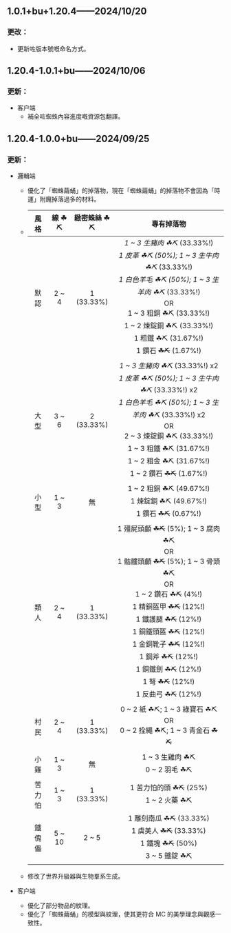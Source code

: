 ## 1.0.1+bu+1.20.4——2024/10/20

### 更改：

- 更新咗版本號嘅命名方式。

## 1.20.4-1.0.1+bu——2024/10/06

### 更新：

- 客户端
	- 補全咗蜘蛛內容進度嘅資源包翻譯。

## 1.20.4-1.0.0+bu——2024/09/25

### 更新：

- 邏輯端
	- 優化了「蜘蛛繭蛹」的掉落物，現在「蜘蛛繭蛹」的掉落物不會因為「時運」附魔掉落過多的材料。
	- | 風格  |  線 ☘⛏  |  緻密蛛絲 ☘⛏   |                                                                                                                                                        專有掉落物                                                                                                                                                        |
      |:---:|:------:|:----------:|:-------------------------------------------------------------------------------------------------------------------------------------------------------------------------------------------------------------------------------------------------------------------------------------------------------------------:|
	  | 默認  | 2 ~ 4  | 1 (33.33%) |                                         *1 ~ 3 生豬肉 ☘⛏* (33.33%!) <br> *1 皮革 ☘⛏ (50%); 1 ~ 3 生牛肉 ☘⛏* (33.33%!) <br> *1 白色羊毛 ☘⛏ (50%); 1 ~ 3 生羊肉 ☘⛏* (33.33%!) <br>OR<br> 1 ~ 3 粗銅 ☘⛏ (33.33%!) <br> 1 ~ 2 煉錠銅 ☘⛏ (33.33%!) <br> 1 粗鐵 ☘⛏ (31.67%!) <br> 1 鑽石 ~~☘⛏~~ (1.67%!)                                          |
	  | 大型  | 3 ~ 6  | 2 (33.33%) |                                 *1 ~ 3 生豬肉 ☘⛏* (33.33%!) x2 <br> *1 皮革 ☘⛏ (50%); 1 ~ 3 生牛肉 ☘⛏* (33.33%!) x2 <br> *1 白色羊毛 ☘⛏ (50%); 1 ~ 3 生羊肉 ☘⛏* (33.33%!) x2 <br>OR<br> 2 ~ 3 煉錠銅 ☘⛏ (33.33%!) <br> 1 ~ 3 粗鐵 ☘⛏ (31.67%!) <br> 1 ~ 2 粗金 ☘⛏ (31.67%!) <br> 1 ~ 2 鑽石 ~~☘⛏~~ (1.67%!)                                 |
	  | 小型  | 1 ~ 3  |     無      |                                                                                                                       1 ~ 2 粗銅 ☘⛏ (49.67%!) <br> 1 煉錠銅 ☘⛏ (49.67%!) <br> 1 鑽石 ~~☘⛏~~ (0.67%!)                                                                                                                       |
	  | 類人  | 2 ~ 4  | 1 (33.33%) | 1 殭屍頭顱 ~~☘⛏~~ (5%); 1 ~ 3 腐肉 ☘⛏ <br>OR<br> 1 骷髏頭顱 ~~☘⛏~~ (5%); 1 ~ 3 骨頭 ☘⛏ <br>OR<br> 1 ~ 2 鑽石 ~~☘⛏~~ (4%!) <br> 1 精銅盔甲 ~~☘⛏~~ (12%!) <br> 1 鐵護腿 ~~☘⛏~~ (12%!) <br> 1 銅鐵頭盔 ~~☘⛏~~ (12%!) <br> 1 金銅靴子 ~~☘⛏~~ (12%!) <br> 1 鋼斧 ~~☘⛏~~ (12%!) <br> 1 銅鐵劍 ~~☘⛏~~ (12%!) <br> 1 弩 ~~☘⛏~~ (12%!) <br> 1 反曲弓 ~~☘⛏~~ (12%!) |
	  | 村民  | 2 ~ 4  | 1 (33.33%) |                                                                                                                          0 ~ 2 紙 ☘⛏; 1 ~ 3 綠寶石 ☘⛏ <br>OR<br> 0 ~ 2 拴繩 ☘⛏; 1 ~ 3 青金石 ~~☘⛏~~                                                                                                                          |
	  | 小雞  | 1 ~ 3  |     無      |                                                                                                                                            1 ~ 3 生雞肉 ☘⛏ <br> 0 ~ 2 羽毛 ☘⛏                                                                                                                                            |
	  | 苦力怕 | 1 ~ 3  | 1 (33.33%) |                                                                                                                                        1 苦力怕的頭 ~~☘⛏~~ (25%) <br> 1 ~ 2 火藥 ☘⛏                                                                                                                                        |
	  | 鐵傀儡 | 5 ~ 10 |   2 ~ 5    |                                                                                                              1 雕刻南瓜 ~~☘⛏~~ (33.33%) <br> 1 虞美人 ~~☘⛏~~ (33.33%) <br> 1 鐵塊 ~~☘⛏~~ (50%) <br> 3 ~ 5 鐵錠 ☘⛏                                                                                                              |
	- 修改了世界升級器與生物羣系生成。

- 客户端
	- 優化了部分物品的紋理。
	- 優化了「蜘蛛繭蛹」的模型與紋理，使其更符合 MC 的美學理念與觀感一致性。